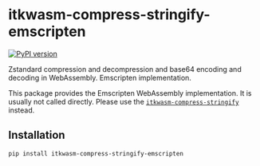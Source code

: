 # itkwasm-compress-stringify-emscripten

[![PyPI version](https://badge.fury.io/py/itkwasm-compress-stringify-emscripten.svg)](https://badge.fury.io/py/itkwasm-compress-stringify-emscripten)

Zstandard compression and decompression and base64 encoding and decoding in WebAssembly. Emscripten implementation.

This package provides the Emscripten WebAssembly implementation. It is usually not called directly. Please use the [`itkwasm-compress-stringify`](https://pypi.org/project/itkwasm-compress-stringify/) instead.


## Installation

```sh
pip install itkwasm-compress-stringify-emscripten
```
